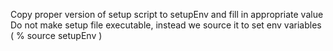 Copy proper version of setup script to setupEnv and fill in appropriate value
Do not make setup file executable, instead we source it to set env variables ( % source setupEnv )

